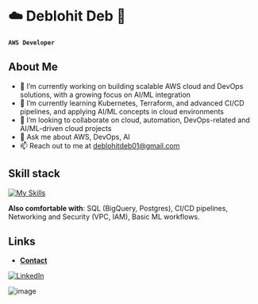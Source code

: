 <!--
Credits and references used in this README:

1) Layout ideas and section inspiration:
   https://github.com/abhisheknaiidu/awesome-github-profile-readme?tab=readme-ov-file#descriptive-

2) Skill icons (SVG badges):
   https://github.com/tandpfun/skill-icons?tab=readme-ov-file#icons-list

3) GitHub stats card:
   https://github.com/anuraghazra/github-readme-stats
-->

# ☁️ Deblohit Deb 🚀 
**`AWS Developer`** 

## About Me
- 🔭 I’m currently working on building scalable AWS cloud and DevOps solutions, with a growing focus on AI/ML integration
- 🌱 I’m currently learning Kubernetes, Terraform, and advanced CI/CD pipelines, and applying AI/ML concepts in cloud environments
- 👯 I’m looking to collaborate on cloud, automation, DevOps-related and AI/ML-driven cloud projects
- 💬 Ask me about AWS, DevOps, AI
- 📫 Reach out to me at deblohitdeb01@gmail.com


## Skill stack
<!-- Skill icons provided by skill-icons. Full icon list and names:
     https://github.com/tandpfun/skill-icons?tab=readme-ov-file#icons-list -->
[![My Skills](https://skillicons.dev/icons?i=aws,docker,git,github,githubactions,linux,pycharm,yarn,terraform,python,cpp,mysql,bash,kubernetes,gcp,&theme=light)](https://skillicons.dev)

**Also comfortable with**: SQL (BigQuery, Postgres), CI/CD pipelines, Networking and Security (VPC, IAM), Basic ML workflows.


<!--
## Projects - showcase

<table>
  <tr>
    <td align="center" width="33%">
      <a href="https://github.com/maximus-soares/Projects/blob/main/AI%20Projects/Deepseek.md">
        <img src="http://learn.nextwork.org/happy_maroon_jolly_red_currant/uploads/ai-llm-deepseek_gggggggg"
             alt="DeepSeek AI Project"
             style="width:100%; height:200px; object-fit:cover;"/>
      </a>
      <br/>
      <b>DeepSeek AI Chatbot</b><br/>
      <sub>Built an LLM-powered chatbot that answers domain-specific questions in real time.</sub><br/>
      🔗 <a href="https://github.com/maximus-soares/Projects/blob/main/AI%20Projects/Deepseek.md">Repo</a>
      <br/>
      <sub>Tags: AI, LLMs, Prompt Engineering</sub>
    </td>
    <td align="center" width="33%">
      <a href="https://github.com/maximus-soares/Projects/blob/main/CICD%20Pipeline/Set%20Up%20a%20Web%20App%20in%20the%20Cloud.md">
        <img src="https://learn.nextwork.org/projects/static/aws-devops-vscode/architecture-complete.png"
             alt="CI/CD Pipeline Project"
             style="width:100%; height:200px; object-fit:cover;"/>
      </a>
      <br/>
      <b>Cloud CI/CD Pipeline</b><br/>
      <sub>Automated deployment of a web app using GitHub Actions and AWS ECS.</sub><br/>
      🔗 <a href="https://github.com/maximus-soares/Projects/blob/main/CICD%20Pipeline/Set%20Up%20a%20Web%20App%20in%20the%20Cloud.md">Repo</a>
      <br/>
      <sub>Tags: DevOps, Docker, GitHub Actions</sub>
    </td>
    <td align="center" width="33%">
      <a href="https://github.com/maximus-soares/Projects/blob/main/Networking/1%20Build%20a%20VPC.md">
        <img src="https://camo.githubusercontent.com/6b6af843159b1de02c9a7ae1908b05a29b1c2383077f1c3d38a08ac7889c81bd/687474703a2f2f6c6561726e2e6e657874776f726b2e6f72672f68617070795f6d61726f6f6e5f6a6f6c6c795f7265645f63757272616e742f75706c6f6164732f6177732d6e6574776f726b732d7670635f3266616366393237"
             alt="VPC Networking Project"
             style="width:100%; height:200px; object-fit:cover;"/>
      </a>
      <br/>
      <b>Secure AWS VPC</b><br/>
      <sub>Designed and deployed a custom VPC with public/private subnets and routing.</sub><br/>
      🔗 <a href="https://github.com/maximus-soares/Projects/blob/main/Networking/1%20Build%20a%20VPC.md">Repo</a>
      <br/>
      <sub>Tags: Networking, AWS, Security</sub>
    </td>
  </tr>
</table>

---
<!--
## Stats
<!-- Stats card by anuraghazra/github-readme-stats
     Customization guide:
     - Hide private contributions: &count_private=true|false
     - Theme list: ?theme=gruvbox,radical,tokyonight,onedark,dracula etc.
     - Show icons: &show_icons=true
     Docs: https://github.com/anuraghazra/github-readme-stats -->




## Links
<!-- Section layout inspired by Awesome GitHub Profile README "Descriptive" patterns:
     https://github.com/abhisheknaiidu/awesome-github-profile-readme?tab=readme-ov-file#descriptive- -->

- [**Contact**](mailto:deblohitdeb01@gmail.com)

<a href="https://www.linkedin.com/in/deblohit-deb-2b7913180/" target="blank">
  <img src="https://skillicons.dev/icons?i=linkedin" alt="LinkedIn" />
</a>


<!-- Optional: fun GIF. Consider replacing with contribution streak or removing for a tighter, more professional finish. -->
![image](https://media.giphy.com/media/v1.Y2lkPTc5MGI3NjExdXh2ZzdlYWZndHl2dWcyb2RveHlpYzhsand5YmRmaHRwdXhlcGZhZyZlcD12MV9naWZzX3RyZW5kaW5nJmN0PWc/l3q2wJsC23ikJg9xe/giphy.gif)









<!--


<h1 align="center">Hi 👋, I'm Deblohit</h1>
<h3 align="center">A passionate AWS Developer from India</h3>

- 🔭 I’m currently working on **building scalable AWS cloud and DevOps solutions, with a growing focus on AI/ML integration**

- 🌱 I’m currently learning **Kubernetes, Terraform, and advanced CI/CD pipelines, and applying AI/ML concepts in cloud environments**

- 👯 I’m looking to collaborate on **cloud, automation, DevOps-related and AI/ML-driven cloud projects**

- 💬 Ask me about **AWS, DevOps, AI**

- 📫 How to reach me **deblohitdeb01@gmail.com**

- ⚡ Fun fact **I talk about AWS services like they’re my teammates**

<h3 align="left">Connect with me:</h3>
<p align="left">
<a href="https://linkedin.com/in/deblohit-deb-2b7913180/" target="blank"><img align="center" src="https://raw.githubusercontent.com/rahuldkjain/github-profile-readme-generator/master/src/images/icons/Social/linked-in-alt.svg" alt="https://www.linkedin.com/in/deblohit-deb-2b7913180/" height="30" width="40" /></a>
</p>

<h3 align="left">Languages and Tools:</h3>
<p align="left"> <a href="https://aws.amazon.com" target="_blank" rel="noreferrer"> <img src="https://raw.githubusercontent.com/devicons/devicon/master/icons/amazonwebservices/amazonwebservices-original-wordmark.svg" alt="aws" width="40" height="40"/> </a> <a href="https://www.gnu.org/software/bash/" target="_blank" rel="noreferrer"> <img src="https://www.vectorlogo.zone/logos/gnu_bash/gnu_bash-icon.svg" alt="bash" width="40" height="40"/> </a> <a href="https://www.w3schools.com/cpp/" target="_blank" rel="noreferrer"> <img src="https://raw.githubusercontent.com/devicons/devicon/master/icons/cplusplus/cplusplus-original.svg" alt="cplusplus" width="40" height="40"/> </a> <a href="https://www.docker.com/" target="_blank" rel="noreferrer"> <img src="https://raw.githubusercontent.com/devicons/devicon/master/icons/docker/docker-original-wordmark.svg" alt="docker" width="40" height="40"/> </a> <a href="https://cloud.google.com" target="_blank" rel="noreferrer"> <img src="https://www.vectorlogo.zone/logos/google_cloud/google_cloud-icon.svg" alt="gcp" width="40" height="40"/> </a> <a href="https://git-scm.com/" target="_blank" rel="noreferrer"> <img src="https://www.vectorlogo.zone/logos/git-scm/git-scm-icon.svg" alt="git" width="40" height="40"/> </a> <a href="https://grafana.com" target="_blank" rel="noreferrer"> <img src="https://www.vectorlogo.zone/logos/grafana/grafana-icon.svg" alt="grafana" width="40" height="40"/> </a> <a href="https://kubernetes.io" target="_blank" rel="noreferrer"> <img src="https://www.vectorlogo.zone/logos/kubernetes/kubernetes-icon.svg" alt="kubernetes" width="40" height="40"/> </a> <a href="https://www.linux.org/" target="_blank" rel="noreferrer"> <img src="https://raw.githubusercontent.com/devicons/devicon/master/icons/linux/linux-original.svg" alt="linux" width="40" height="40"/> </a> <a href="https://www.mysql.com/" target="_blank" rel="noreferrer"> <img src="https://raw.githubusercontent.com/devicons/devicon/master/icons/mysql/mysql-original-wordmark.svg" alt="mysql" width="40" height="40"/> </a> <a href="https://pandas.pydata.org/" target="_blank" rel="noreferrer"> <img src="https://raw.githubusercontent.com/devicons/devicon/2ae2a900d2f041da66e950e4d48052658d850630/icons/pandas/pandas-original.svg" alt="pandas" width="40" height="40"/> </a> <a href="https://www.python.org" target="_blank" rel="noreferrer"> <img src="https://raw.githubusercontent.com/devicons/devicon/master/icons/python/python-original.svg" alt="python" width="40" height="40"/> </a> </p>
-->

